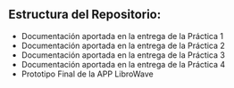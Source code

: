 ## Estructura del Repositorio:
* Documentación aportada en la entrega de la Práctica 1
* Documentación aportada en la entrega de la Práctica 2
* Documentación aportada en la entrega de la Práctica 3
* Documentación aportada en la entrega de la Práctica 4
* Prototipo Final de la APP LibroWave
